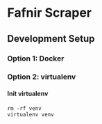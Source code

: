 # Fafnir Scraper

## Development Setup

### Option 1: Docker

### Option 2: virtualenv
#### Init virtualenv
```shell
rm -rf venv
virtualenv venv
```
